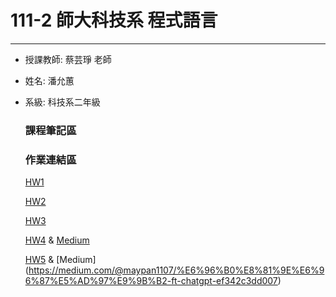 # 111-2 師大科技系 程式語言
---
  * 授課教師: 蔡芸琤 老師
  * 姓名: 潘允蕙
  * 系級: 科技系二年級
      ### 課程筆記區
      ### 作業連結區
       [HW1](https://github.com/PYH1107/PL/blob/main/HW%201.ipynb) 
       
       [HW2](https://github.com/PYH1107/PL/blob/main/Untitled2.ipynb)
       
       [HW3](https://github.com/PYH1107/PL/blob/main/HW%203.ipynb)
      
       [HW4](https://github.com/PYH1107/PL/blob/main/HW%204.ipynb) & [Medium](https://medium.com/@maypan1107/%E6%9C%80%E8%BF%91%E6%9C%89%E7%94%9A%E9%BA%BC%E9%9B%BB%E5%BD%B1%E5%91%A2-7e51f7f5b07c)
       
       [HW5](https://github.com/PYH1107/PL/blob/main/HW%205.ipynb) & [Medium] (https://medium.com/@maypan1107/%E6%96%B0%E8%81%9E%E6%96%87%E5%AD%97%E9%9B%B2-ft-chatgpt-ef342c3dd007)
